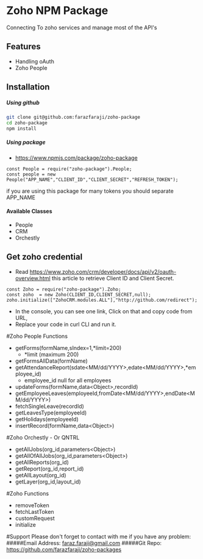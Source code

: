 # Zoho NPM Package

Connecting To zoho services and manage most of the API's

## Features
* Handling oAuth
* Zoho People



## Installation

##### Using github
```bash
git clone git@github.com:farazfaraji/zoho-package
cd zoho-package
npm install
```

##### Using package
* https://www.npmjs.com/package/zoho-package

```
const People = require("zoho-package").People;
const people = new People("APP_NAME","CLIENT_ID","CLIENT_SECRET","REFRESH_TOKEN");
```
if you are using this package for many tokens you should separate APP_NAME

#### Available Classes
* People
* CRM
* Orchestly


## Get zoho credential
* Read https://www.zoho.com/crm/developer/docs/api/v2/oauth-overview.html this article to retrieve Client ID and Client Secret.
```
const Zoho = require("zoho-package").Zoho;
const zoho  = new Zoho(CLIENT_ID,CLIENT_SECRET,null);
zoho.initialize(["ZohoCRM.modules.ALL"],"http://github.com/redirect");
```
* In the console, you can see one link, Click on that and copy code from URL,
* Replace your code in curl CLI and run it.

#Zoho People Functions
* getForms(formName,sIndex=1,*limit=200)
    * *limit (maximum 200)
* getFormsAllData(formName)
* getAttendanceReport(sdate<MM/dd/YYYY>,edate<MM/dd/YYYY>,*employee_id)
   * employee_id null for all employees
* updateForms(formName,data\<Object>,recordId)
* getEmployeeLeaves(employeeId,fromDate<MM/dd/YYYY>,endDate<MM/dd/YYYY>)
* fetchSingleLeave(recordId)
* getLeavesType(employeeId)
* getHolidays(employeeId)
* insertRecord(formName,data\<Object>)

#Zoho Orchestly - Or QNTRL
* getAllJobs(org_id,parameters\<Object>)
* getAllOfAllJobs(org_id,parameters\<Object>)
* getAllReports(org_id)
* getReport(org_id,report_id)
* getAllLayout(org_id)
* getLayer(org_id,layout_id)


#Zoho Functions
* removeToken
* fetchLastToken
* customRequest
* initialize

#Support
Please don't forget to contact with me if you have any problem:
#####Email Address: faraz.faraji@gmail.com
#####Git Repo: https://github.com/farazfaraji/zoho-packages

